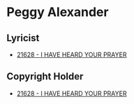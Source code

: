 # Peggy Alexander

## Lyricist

- [21628 - I HAVE HEARD YOUR PRAYER](/hymns/21628.md)

## Copyright Holder

- [21628 - I HAVE HEARD YOUR PRAYER](/hymns/21628.md)

